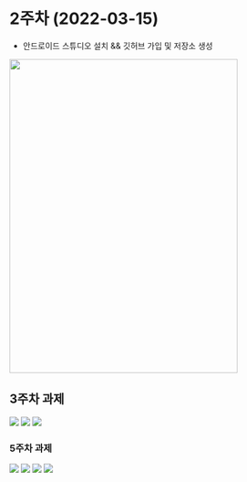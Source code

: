 # 2주차 (2022-03-15)
  - 안드로이드 스튜디오 설치 && 깃허브 가입 및 저장소 생성
  
<img width="400" height="550" src="./pic/2st.png"></img>

## 3주차 과제

<img width="" height="" src="./pic/3주차_메인.PNG"> </img>
<img width="" height="" src="./pic/3주차_네이버.PNG"> </img>
<img width="" height="" src="./pic/3주차_전화걸기.PNG"> </img>


### 5주차 과제

<img width="" height="" src="./pic/5주차_1.PNG"> </img>
<img width="" height="" src="./pic/5주차_2.PNG"> </img>
<img width="" height="" src="./pic/5주차_3.PNG"> </img>
<img width="" height="" src="./pic/5주차_4.PNG"> </img>
